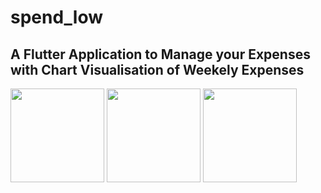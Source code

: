 # spend_low

## A Flutter Application to Manage your Expenses with Chart Visualisation of Weekely Expenses

<!-- ![Application Home Page](https://res.cloudinary.com/techbuy/image/upload/v1665753116/WhatsApp_Image_2022-10-14_at_6.36.17_PM_d7rnye.jpg | height=150) -->
<img src="https://res.cloudinary.com/techbuy/image/upload/v1665753116/WhatsApp_Image_2022-10-14_at_6.36.17_PM_d7rnye.jpg"  height="150">

<!-- ![Add Expense](https://res.cloudinary.com/techbuy/image/upload/v1665753116/WhatsApp_Image_2022-10-14_at_6.36.18_PM_siqmrj.jpg | height=150) -->
<img src="https://res.cloudinary.com/techbuy/image/upload/v1665753116/WhatsApp_Image_2022-10-14_at_6.36.18_PM_siqmrj.jpg"  height="150">

<!-- ![List of Expenses](https://res.cloudinary.com/techbuy/image/upload/v1665753117/WhatsApp_Image_2022-10-14_at_6.36.18_PM_1_kuoicw.jpg | height=150) -->
<img src="https://res.cloudinary.com/techbuy/image/upload/v1665753117/WhatsApp_Image_2022-10-14_at_6.36.18_PM_1_kuoicw.jpg"  height="150">
